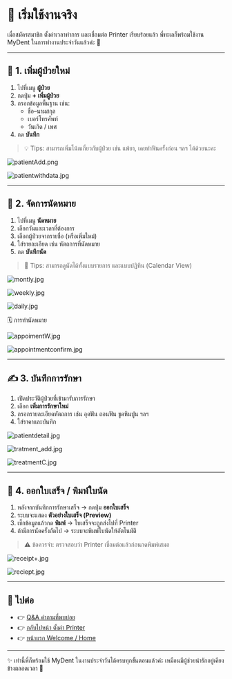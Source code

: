 # 🎉 เริ่มใช้งานจริง

เมื่อสมัครสมาชิก ตั้งค่าเวลาทำการ และเชื่อมต่อ Printer เรียบร้อยแล้ว พี่ทะเลก็พร้อมใช้งาน MyDent ในการทำงานประจำวันแล้วค่ะ 💜

---

## 🦷 1. เพิ่มผู้ป่วยใหม่

1. ไปที่เมนู **ผู้ป่วย**
2. กดปุ่ม **+ เพิ่มผู้ป่วย**
3. กรอกข้อมูลพื้นฐาน เช่น:
    - ชื่อ–นามสกุล
    - เบอร์โทรศัพท์
    - วันเกิด / เพศ
4. กด **บันทึก**

> 💡 Tips: สามารถเพิ่มโน้ตเกี่ยวกับผู้ป่วย เช่น แพ้ยา, เคยทำฟันครั้งก่อน ฯลฯ ได้ด้วยนะคะ
> 

![patientAdd.png](patientAdd.png)

![patientwithdata.jpg](patientwithdata.jpg)

---

## 📅 2. จัดการนัดหมาย

1. ไปที่เมนู **นัดหมาย**
2. เลือกวันและเวลาที่ต้องการ
3. เลือกผู้ป่วยจากรายชื่อ (หรือเพิ่มใหม่)
4. ใส่รายละเอียด เช่น หัตถการที่นัดหมาย
5. กด **บันทึกนัด**

> 🌈 Tips: สามารถดูนัดได้ทั้งแบบรายการ และแบบปฏิทิน (Calendar View)
> 

![montly.jpg](montly.jpg)

![weekly.jpg](weekly.jpg)

![daily.jpg](daily.jpg)

🗓️ การทำนัดหมาย

![appoimentW.jpg](appoimentW.jpg)

![appointmentconfirm.jpg](appointmentconfirm.jpg)

---

## ✍️ 3. บันทึกการรักษา

1. เปิดประวัติผู้ป่วยที่เข้ามารับการรักษา
2. เลือก **เพิ่มการรักษาใหม่**
3. กรอกรายละเอียดหัตถการ เช่น อุดฟัน ถอนฟัน ขูดหินปูน ฯลฯ
4. ใส่ราคาและบันทึก

![patientdetail.jpg](patientdetail.jpg)

![tratment_add.jpg](tratment_add.jpg)

![treatmentC.jpg](treatmentC.jpg)

---

## 🧾 4. ออกใบเสร็จ / พิมพ์ใบนัด

1. หลังจากบันทึกการรักษาเสร็จ → กดปุ่ม **ออกใบเสร็จ**
2. ระบบจะแสดง **ตัวอย่างใบเสร็จ (Preview)**
3. เช็กข้อมูลแล้วกด **พิมพ์** → ใบเสร็จจะถูกส่งไปที่ Printer
4. ถ้ามีการนัดครั้งถัดไป → ระบบจะพิมพ์ใบนัดให้อัตโนมัติ

> ⚠️ ข้อควรจำ: ตรวจสอบว่า Printer เชื่อมต่อแล้วก่อนกดพิมพ์เสมอ
> 

![receipt+.jpg](receipt.jpg)

![reciept.jpg](reciept.jpg)

---

## 🔗 ไปต่อ

- 👉 [Q&A คำถามที่พบบ่อย](https://www.notion.so/Q-A-27b36a949fc480c29becc58820e97626?pvs=21)
- 👉 [กลับไปหน้า ตั้งค่า Printer](https://www.notion.so/Printer-27b36a949fc48049ba84cb403a5f4754?pvs=21)
- 👉 [หน้าแรก Welcome / Home](https://www.notion.so/MyDent-27b36a949fc480f7ab30f8c13fcd4a4a?pvs=21)

---

✨ เท่านี้พี่ก็พร้อมใช้ MyDent ในงานประจำวันได้ครบทุกขั้นตอนแล้วค่ะ เหมือนมีผู้ช่วยน่ารักอยู่เคียงข้างตลอดเวลา 💜